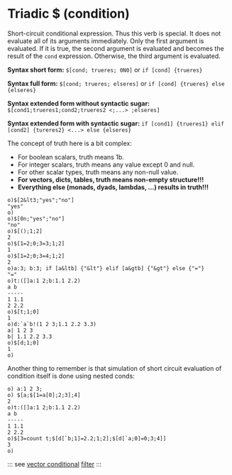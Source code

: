 # Triadic $ (condition)

Short-circuit conditional expression. Thus this verb is special. It does not evaluate all of its arguments immediately. 
Only the first argument is evaluated. If it is true, the second argument is evaluated and becomes the result of the `cond` expression. Otherwise, the third argument is evaluated.

**Syntax short form:** ```$[cond; trueres; 0N0]``` or ```if [cond] {trueres}```

**Syntax full form:** ```$[cond; trueres; elseres]``` or ```if [cond] {trueres} else {elseres}```

**Syntax extended form without syntactic sugar:** ```$[cond1;trueres1;cond2;trueres2 <;...> ;elseres]```

**Syntax extended form with syntactic sugar:** ```if [cond1] {trueres1} elif [cond2] {tureres2} <...> else {elseres}```


The concept of truth here is a bit complex:

* For boolean scalars, truth means 1b.
* For integer scalars, truth means any vаlue except 0 and null.
* For other scalar types, truth means any non-null vаlue.
* **For vectors, dicts, tables, truth means non-empty structure!!!**
* **Everything else (monads, dyads, lambdas, ...) results in truth!!!**

```o
o)$[2&lt3;"yes";"no"]
"yes"
o)
o)$[0n;"yes";"no"]
"no"
o)$[();1;2]
2
o)$[1=2;0;3=3;1;2]
1
o)$[1=2;0;3=4;1;2]
2
o)a:3; b:3; if [a&ltb] {"&lt"} elif [a&gtb] {"&gt"} else {"="}
"="
o)t:([]a:1 2;b:1.1 2.2)
a b
-----
1 1.1
2 2.2
o)$[t;1;0]
1
o)d:`a`b!(1 2 3;1.1 2.2 3.3)
a| 1 2 3
b| 1.1 2.2 3.3
o)$[d;1;0]
1
o)
```

Another thing to remember is that simulation of short circuit evaluation of condition itself is done using nested conds:

```o
o) a:1 2 3;
o) $[a;$[1=a[0];2;3];4]
2
o)t:([]a:1 2;b:1.1 2.2)
a b
-----
1 1.1
2 2.2
o)$[3=count t;$[d[`b;1]=2.2;1;2];$[d[`a;0]=0;3;4]]
3
o)
```

::: see
[vector conditional](/verbs/conditional/vcond.md)
[filter](/verbs/list/filter.md)
:::
